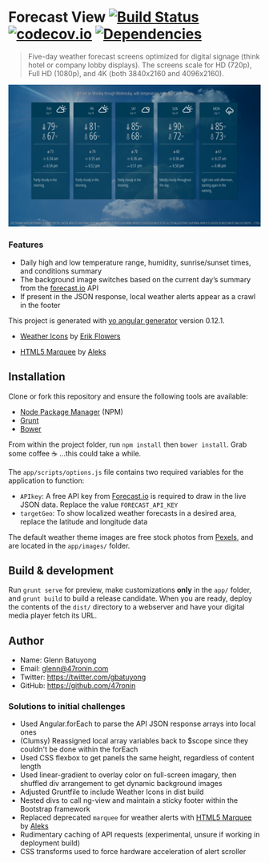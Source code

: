 # Forecast View [![Build Status](https://travis-ci.org/47ronin/forecastview.svg?branch=master)](https://travis-ci.org/47ronin/forecastview) [![codecov.io](http://codecov.io/github/47ronin/forecastview/coverage.svg?branch=master)](http://codecov.io/github/47ronin/forecastview?branch=master) [![Dependencies](https://david-dm.org/47ronin/forecastview.svg)](https://david-dm.org/47ronin/forecastview)

> Five-day weather forecast screens optimized for digital signage (think hotel or company lobby displays). The screens scale for HD (720p), Full HD (1080p), and 4K (both 3840x2160 and 4096x2160).

[![Screenshot](screenshot.png?raw=true)](screenshot.png?raw=true)

### Features
- Daily high and low temperature range, humidity, sunrise/sunset times, and conditions summary
- The background image switches based on the current day’s summary from the [forecast.io](https://developer.forecast.io/) API
- If present in the JSON response, local weather alerts appear as a crawl in the footer

This project is generated with [yo angular generator](https://github.com/yeoman/generator-angular)
version 0.12.1.
- [Weather Icons][d289182e] by [Erik Flowers][f1a7bc2f]
- [HTML5 Marquee][e948216e] by [Aleks][0416f599]

  [d289182e]: https://github.com/erikflowers/weather-icons "Weather Icons"
  [f1a7bc2f]: https://github.com/erikflowers "Erik Flowers"
  [e948216e]: https://github.com/muchweb/html5-marquee "HTML5 Marquee"
  [0416f599]: https://github.com/muchweb "Aleks"

## Installation

Clone or fork this repository and ensure the following tools are available:
- [Node Package Manager](https://www.npmjs.com/) (NPM)
- [Grunt](http://gruntjs.com/)
- [Bower](http://bower.io/)

From within the project folder, run `npm install` then `bower install`. Grab some coffee :coffee: …this could take a while.

The `app/scripts/options.js` file contains two required variables for the application to function:
- `APIkey`: A free API key from [Forecast.io](https://developer.forecast.io/) is required to draw in the live JSON data. Replace the value `FORECAST_API_KEY`
- `targetGeo`: To show localized weather forecasts in a desired area, replace the latitude and longitude data

The default weather theme images are free stock photos from [Pexels](https://www.pexels.com/), and are located in the `app/images/` folder.

## Build & development

Run `grunt serve` for preview, make customizations **only** in the `app/` folder, and `grunt build` to build a release candidate. When you are ready, deploy the contents of the `dist/` directory to a webserver and have your digital media player fetch its URL.

## Author

- Name: Glenn Batuyong
- Email: glenn@47ronin.com
- Twitter: https://twitter.com/gbatuyong
- GitHub: https://github.com/47ronin

### Solutions to initial challenges
- Used Angular.forEach to parse the API JSON response arrays into local ones
- (Clumsy) Reassigned local array variables back to $scope since they couldn't be done within the forEach
- Used CSS flexbox to get panels the same height, regardless of content length
- Used linear-gradient to overlay color on full-screen imagary, then shuffled div arrangement to get dynamic background images
- Adjusted Gruntfile to include Weather Icons in dist build
- Nested divs to call ng-view and maintain a sticky footer within the Bootstrap framework
- Replaced deprecated `marquee` for weather alerts with [HTML5 Marquee][e948216e] by [Aleks][0416f599]
- Rudimentary caching of API requests (experimental, unsure if working in deployment build)
- CSS transforms used to force hardware acceleration of alert scroller
